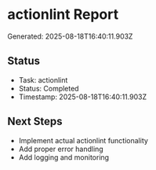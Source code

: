 # actionlint Report

Generated: 2025-08-18T16:40:11.903Z

## Status
- Task: actionlint
- Status: Completed
- Timestamp: 2025-08-18T16:40:11.903Z

## Next Steps
- Implement actual actionlint functionality
- Add proper error handling
- Add logging and monitoring
